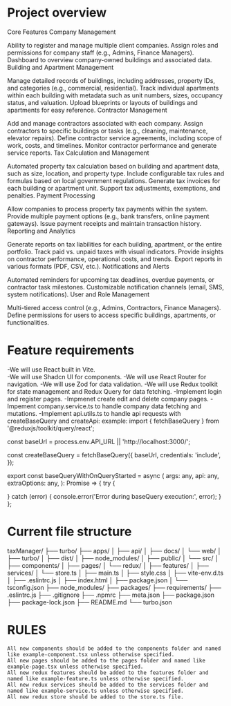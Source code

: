 # Project overview

Core Features
Company Management

Ability to register and manage multiple client companies.
Assign roles and permissions for company staff (e.g., Admins, Finance Managers).
Dashboard to overview company-owned buildings and associated data.
Building and Apartment Management

Manage detailed records of buildings, including addresses, property IDs, and categories (e.g., commercial, residential).
Track individual apartments within each building with metadata such as unit numbers, sizes, occupancy status, and valuation.
Upload blueprints or layouts of buildings and apartments for easy reference.
Contractor Management

Add and manage contractors associated with each company.
Assign contractors to specific buildings or tasks (e.g., cleaning, maintenance, elevator repairs).
Define contractor service agreements, including scope of work, costs, and timelines.
Monitor contractor performance and generate service reports.
Tax Calculation and Management

Automated property tax calculation based on building and apartment data, such as size, location, and property type.
Include configurable tax rules and formulas based on local government regulations.
Generate tax invoices for each building or apartment unit.
Support tax adjustments, exemptions, and penalties.
Payment Processing

Allow companies to process property tax payments within the system.
Provide multiple payment options (e.g., bank transfers, online payment gateways).
Issue payment receipts and maintain transaction history.
Reporting and Analytics

Generate reports on tax liabilities for each building, apartment, or the entire portfolio.
Track paid vs. unpaid taxes with visual indicators.
Provide insights on contractor performance, operational costs, and trends.
Export reports in various formats (PDF, CSV, etc.).
Notifications and Alerts

Automated reminders for upcoming tax deadlines, overdue payments, or contractor task milestones.
Customizable notification channels (email, SMS, system notifications).
User and Role Management

Multi-tiered access control (e.g., Admins, Contractors, Finance Managers).
Define permissions for users to access specific buildings, apartments, or functionalities.

# Feature requirements
-We will use React built in Vite.       
-We will use Shadcn UI for components.
-We will use React Router for navigation.
-We will use Zod for data validation.
-We will use Redux toolkit for state management and Redux Query for data fetching.
-Implement login and register pages.
-Impmenet create edit and delete company pages.
-Impement company.service.ts to handle company data fetching and mutations.
-Implement api.utils.ts to handle api requests with createBaseQuery and createApi:
  example: import { fetchBaseQuery } from '@reduxjs/toolkit/query/react';


const baseUrl = process.env.API_URL || 'http://localhost:3000/';

const createBaseQuery = fetchBaseQuery({
  baseUrl,
  credentials: 'include',
});

export const baseQueryWithOnQueryStarted = async (
  args: any,
  api: any,
  extraOptions: any,
): Promise<any> => {
  try {
    
  } catch (error) {
    console.error('Error during baseQuery execution:', error);
  }
};
# Current file structure 
taxManager/
├── turbo/
├── apps/
│   ├── api/
│   ├── docs/
│   └── web/
│       ├── turbo/
│       ├── dist/
│       ├── node_modules/
│       ├── public/
│       └── src/
│           ├── components/
│           ├── pages/
│           └── redux/
│               ├── features/
│               ├── services/
│               └── store.ts
│       ├── main.ts
│       ├── style.css
│       ├── vite-env.d.ts
│       ├── .eslintrc.js
│       ├── index.html
│       ├── package.json
│       └── tsconfig.json
├── node_modules/
├── packages/
├── requirements/
├── .eslintrc.js
├── .gitignore
├── .npmrc
├── meta.json
├── package.json
├── package-lock.json
├── README.md
└── turbo.json

# RULES
    All new components should be added to the components folder and named like example-component.tsx unless otherwise specified.
    All new pages should be added to the pages folder and named like example-page.tsx unless otherwise specified.
    All new redux features should be added to the features folder and named like example-feature.ts unless otherwise specified.
    All new redux services should be added to the services folder and named like example-service.ts unless otherwise specified.
    All new redux store should be added to the store.ts file.

